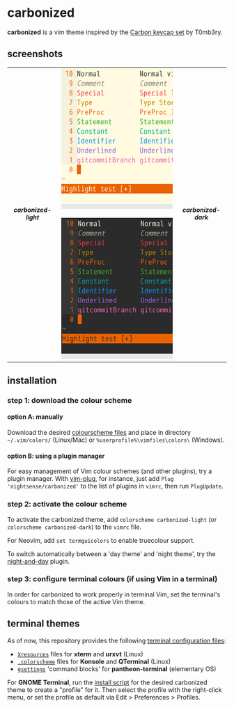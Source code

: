 # carbonized

**carbonized** is a vim theme inspired by the [Carbon keycap set](https://www.massdrop.com/buy/gmk-carbon-custom-keycap-set) by T0mb3ry.

## screenshots

<table>
<tr></tr><tr><td align="center"><h5>carbonized-light</h5></td>
<td align="center"><img src="img/screenshot-carbonized-light.png" alt="screenshot of the carbonized-light vim theme" width="256"> <img src="img/screenshot-carbonized-dark.png" alt="screenshot of the carbonized-dark vim theme" width="256"></td>
<td align="center"><h5>carbonized-dark</h5></td></tr>
</table>

## installation

### step 1: download the colour scheme

#### option A: manually

Download the desired [colourscheme files](https://github.com/nightsense/carbonized/tree/master/colors) and place in directory `~/.vim/colors/` (Linux/Mac) or `%userprofile%\vimfiles\colors\` (Windows).

#### option B: using a plugin manager

For easy management of Vim colour schemes (and other plugins), try a plugin manager. With [vim-plug](https://github.com/junegunn/vim-plug), for instance, just add `Plug 'nightsense/carbonized'` to the list of plugins in `vimrc`, then run `PlugUpdate`.

### step 2: activate the colour scheme

To activate the carbonized theme, add `colorscheme carbonized-light` (or `colorscheme carbonized-dark`) to the `vimrc` file.

For Neovim, add `set termguicolors` to enable truecolour support.

To switch automatically between a 'day theme' and 'night theme', try the [night-and-day](https://github.com/nightsense/night-and-day) plugin.

### step 3: configure terminal colours (if using Vim in a terminal)

In order for carbonized to work properly in terminal Vim, set the terminal's colours to match those of the active Vim theme.

## terminal themes

As of now, this repository provides the following [terminal configuration files](https://github.com/nightsense/carbonized/tree/master/terminal):
- [`Xresources`](https://github.com/nightsense/carbonized/tree/master/terminal/Xresources) files for **xterm** and **urxvt** (Linux)
- [`.colorscheme`](https://github.com/nightsense/carbonized/tree/master/terminal/konsole%20%26%20qterminal) files for **Konsole** and **QTerminal** (Linux)
- [`gsettings`](https://github.com/nightsense/carbonized/tree/master/terminal/pantheon-terminal.md) 'command blocks' for **pantheon-terminal** (elementary OS)

For **GNOME Terminal**, run the [install script](https://github.com/nightsense/carbonized/tree/master/terminal/gnome-terminal) for the desired carbonized theme to create a "profile" for it. Then select the profile with the right-click menu, or set the profile as default via Edit > Preferences > Profiles.
